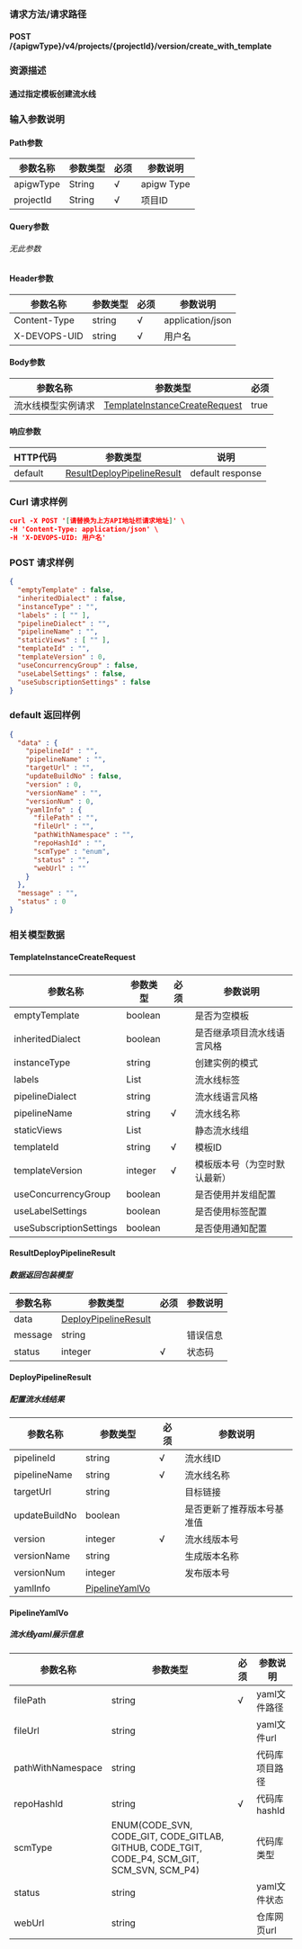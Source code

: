 ### 请求方法/请求路径
#### POST /{apigwType}/v4/projects/{projectId}/version/create_with_template
### 资源描述
#### 通过指定模板创建流水线
### 输入参数说明
#### Path参数

| 参数名称      | 参数类型   | 必须  | 参数说明       |
| --------- | ------ | --- | ---------- |
| apigwType | String | √   | apigw Type |
| projectId | String | √   | 项目ID       |

#### Query参数
###### 无此参数
#### Header参数

| 参数名称         | 参数类型   | 必须  | 参数说明             |
| ------------ | ------ | --- | ---------------- |
| Content-Type | string | √   | application/json |
| X-DEVOPS-UID | string | √   | 用户名              |

#### Body参数

| 参数名称      | 参数类型                                                            | 必须   |
| --------- | --------------------------------------------------------------- | ---- |
| 流水线模型实例请求 | [TemplateInstanceCreateRequest](#TemplateInstanceCreateRequest) | true |

#### 响应参数

| HTTP代码  | 参数类型                                                      | 说明               |
| ------- | --------------------------------------------------------- | ---------------- |
| default | [ResultDeployPipelineResult](#ResultDeployPipelineResult) | default response |

### Curl 请求样例

```Json
curl -X POST '[请替换为上方API地址栏请求地址]' \
-H 'Content-Type: application/json' \
-H 'X-DEVOPS-UID: 用户名' 
```

### POST 请求样例

```Json
{
  "emptyTemplate" : false,
  "inheritedDialect" : false,
  "instanceType" : "",
  "labels" : [ "" ],
  "pipelineDialect" : "",
  "pipelineName" : "",
  "staticViews" : [ "" ],
  "templateId" : "",
  "templateVersion" : 0,
  "useConcurrencyGroup" : false,
  "useLabelSettings" : false,
  "useSubscriptionSettings" : false
}
```

### default 返回样例

```Json
{
  "data" : {
    "pipelineId" : "",
    "pipelineName" : "",
    "targetUrl" : "",
    "updateBuildNo" : false,
    "version" : 0,
    "versionName" : "",
    "versionNum" : 0,
    "yamlInfo" : {
      "filePath" : "",
      "fileUrl" : "",
      "pathWithNamespace" : "",
      "repoHashId" : "",
      "scmType" : "enum",
      "status" : "",
      "webUrl" : ""
    }
  },
  "message" : "",
  "status" : 0
}
```

### 相关模型数据
#### TemplateInstanceCreateRequest
##### 

| 参数名称                    | 参数类型         | 必须  | 参数说明           |
| ----------------------- | ------------ | --- | -------------- |
| emptyTemplate           | boolean      |     | 是否为空模板         |
| inheritedDialect        | boolean      |     | 是否继承项目流水线语言风格  |
| instanceType            | string       |     | 创建实例的模式        |
| labels                  | List<string> |     | 流水线标签          |
| pipelineDialect         | string       |     | 流水线语言风格        |
| pipelineName            | string       | √   | 流水线名称          |
| staticViews             | List<string> |     | 静态流水线组         |
| templateId              | string       | √   | 模板ID           |
| templateVersion         | integer      | √   | 模板版本号（为空时默认最新） |
| useConcurrencyGroup     | boolean      |     | 是否使用并发组配置      |
| useLabelSettings        | boolean      |     | 是否使用标签配置       |
| useSubscriptionSettings | boolean      |     | 是否使用通知配置       |

#### ResultDeployPipelineResult
##### 数据返回包装模型

| 参数名称    | 参数类型                                          | 必须  | 参数说明 |
| ------- | --------------------------------------------- | --- | ---- |
| data    | [DeployPipelineResult](#DeployPipelineResult) |     |      |
| message | string                                        |     | 错误信息 |
| status  | integer                                       | √   | 状态码  |

#### DeployPipelineResult
##### 配置流水线结果

| 参数名称          | 参数类型                              | 必须  | 参数说明          |
| ------------- | --------------------------------- | --- | ------------- |
| pipelineId    | string                            | √   | 流水线ID         |
| pipelineName  | string                            | √   | 流水线名称         |
| targetUrl     | string                            |     | 目标链接          |
| updateBuildNo | boolean                           |     | 是否更新了推荐版本号基准值 |
| version       | integer                           | √   | 流水线版本号        |
| versionName   | string                            |     | 生成版本名称        |
| versionNum    | integer                           |     | 发布版本号         |
| yamlInfo      | [PipelineYamlVo](#PipelineYamlVo) |     |               |

#### PipelineYamlVo
##### 流水线yaml展示信息

| 参数名称              | 参数类型                                                                                        | 必须  | 参数说明      |
| ----------------- | ------------------------------------------------------------------------------------------- | --- | --------- |
| filePath          | string                                                                                      | √   | yaml文件路径  |
| fileUrl           | string                                                                                      |     | yaml文件url |
| pathWithNamespace | string                                                                                      |     | 代码库项目路径   |
| repoHashId        | string                                                                                      | √   | 代码库hashId |
| scmType           | ENUM(CODE_SVN, CODE_GIT, CODE_GITLAB, GITHUB, CODE_TGIT, CODE_P4, SCM_GIT, SCM_SVN, SCM_P4) |     | 代码库类型     |
| status            | string                                                                                      |     | yaml文件状态  |
| webUrl            | string                                                                                      |     | 仓库网页url   |

 
